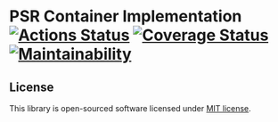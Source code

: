 # PSR Container Implementation [![Actions Status](https://github.com/projek-xyz/container/workflows/Tests/badge.svg)](https://github.com/projek-xyz/container/actions) [![Coverage Status](https://coveralls.io/repos/github/projek-xyz/container/badge.svg)](https://coveralls.io/github/projek-xyz/container) [![Maintainability](https://api.codeclimate.com/v1/badges/c2b5daae6ac7b2efcdb7/maintainability)](https://codeclimate.com/github/projek-xyz/container/maintainability)

## License

This library is open-sourced software licensed under [MIT license](LICENSE.md).
